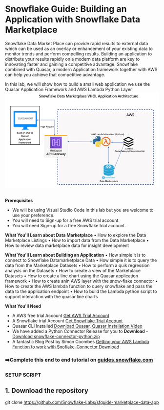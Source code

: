 # Snowflake Guide: Building an Application with Snowflake Data Marketplace
Snowflake Data Market Place can provide rapid results to external data which can be used as an overlay or enhancement of your existing data to monitor trends and perform compelling results. Building an application to distribute your results rapidly on a modern data platform are key to innovating faster and gaining a competitive advantage. Snowflake combined with Quasar, a modern Application framework together with AWS can help you achieve that competitive advantage. 

In this lab, we will show how to build a small web application we use the Quasar Application Framework and AWS Lambda Python Layer 
![GitHub Logo](/media/DataM.png)

## 
**Prerequisites**
*	We will be using Visual Studio Code in this lab but you are welcome to use your preference.
*	You will need to Sign-up for a free AWS trial account.
*	You will need Sign-up for a free Snowflake trial account.

**What You'll Learn about Data Marketplace**
•	How to explore the Data Marketplace Listings
•	How to import data from the Data Marketplace
•	How to review data marketplace data for insight development

**What You'll Learn about Building an Application**
•	How simple it is to connect to Snowflake Datamarketplace Data
•	How simple it is to query the data from the Marketplace Datasets
•	How to perform a quik regression analysis on the Datasets
•	How to create a view of the Marketplace Datasets
•	How to create a line chart using the Quasar application framework
•	How to create anin AWS layer with the snow-flake connector 
•	How to create the AWS lambda function to query snowflake and pass the data to the application endpoint
•	How to build the Lambda python script to support interaction with the quasar line charts 

**What You'll Need**
* A AWS free trial Account [Get AWS Trial Account](https://aws.amazon.com/free/?all-free-tier.sort-by=item.additionalFields.SortRank&all-free-tier.sort-order=asc&awsf.Free%20Tier%20Types=*all&awsf.Free%20Tier%20Categories=*all)
* A Snowflake trial Account [Get Snowflake Trial Account](https://signup.snowflake.com/?_ga=2.216496658.583434456.1619544527-1296939414.1603389593)
* Quasar CLI Installed [Download Quasar](https://quasar.dev/start/pick-quasar-flavour/), [Quasar Installation Video](https://www.youtube.com/watch?v=BK66mQTSl7U)
* We have added a Python Connector Release for you to **Download** - [Download snowflake-connector-python.zip](https://github.com/Snowflake-Labs/sfguide-marketplace-data-app/releases/tag/v1)
* A fantastic Blog Post by Simon Coombes [Getting your AWS Lambda Function to work with Snoflake-Connector Download](https://medium.com/snowflake/getting-your-aws-lambda-functions-to-work-with-snowflake-a14b453bb5ee)

### ➡️Complete this end to end tutorial on [guides.snowflake.com](https://guides.snowflake.com/guide/vhol_data_marketplace_app/)

### SETUP SCRIPT
## 1. Download the repository
git clone https://github.com/Snowflake-Labs/sfguide-marketplace-data-app 










